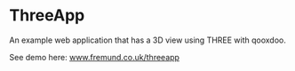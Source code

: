 ThreeApp
========

An example web application that has a 3D view using THREE with qooxdoo.

See demo here: www.fremund.co.uk/threeapp

